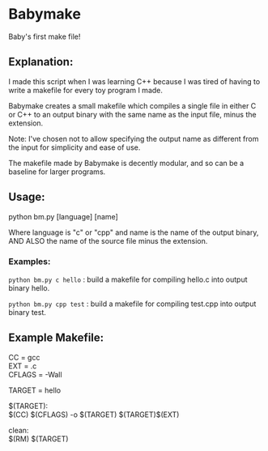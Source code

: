 # Babymake  
Baby's first make file!

## Explanation:  
I made this script when I was learning C++ because I was tired of having to write a makefile for every toy program I made.  

Babymake creates a small makefile which compiles a single file in either C or C++ to an output binary with the same name as the input file, minus the extension. 

Note: I've chosen not to allow specifying the output name as different from the input for simplicity and ease of use. 
  
The makefile made by Babymake is decently modular, and so can be a baseline for larger programs.  
  
## Usage:  
python bm.py [language] [name]  
  
Where language is "c" or "cpp" and name is the name of the output binary, AND ALSO the name of the source file minus the extension.

### Examples:
`python bm.py c hello` : build a makefile for compiling hello.c into output binary hello.

`python bm.py cpp test` : build a makefile for compiling test.cpp into output binary test.

## Example Makefile:  

CC = gcc  
EXT = .c  
CFLAGS = -Wall  
 
TARGET = hello  

\$(TARGET):  
\$(CC) $(CFLAGS) -o \$(TARGET) \$(TARGET)\$(EXT)  
  
clean:  
\$(RM) \$(TARGET)
